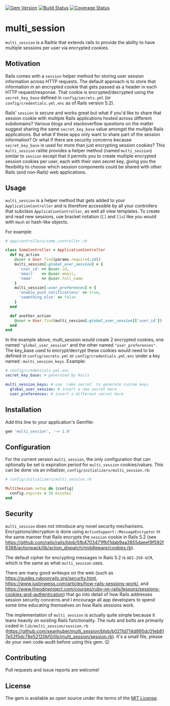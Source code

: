 [![Gem Version](https://badge.fury.io/rb/multi_session.svg)](https://badge.fury.io/rb/multi_session)
[![Build Status](https://travis-ci.org/seanhuber/multi_session.svg?branch=master)](https://travis-ci.org/seanhuber/multi_session)
[![Coverage Status](https://coveralls.io/repos/github/seanhuber/multi_session/badge.svg?branch=master)](https://coveralls.io/github/seanhuber/multi_session?branch=master)

multi_session
==============

`multi_session` is a Railtie that extends rails to provide the ability to have multiple sessions per user via encrypted cookies.

## Motivation

Rails comes with a `session` helper method for storing user session information across HTTP requests.  The default approach is to store that information in an encrypted cookie that gets passed as a header in each HTTP request/response.  That cookie is encrypted/decrypted using the `secret_key_base` defined in `config/secrets.yml` (or `config/credentials.yml.enc` as of Rails version 5.2).

Rails' `session` is secure and works great but what if you'd like to share that session cookie with multiple Rails applications hosted across different subdomains? Various blogs and stackoverflow questions on the matter suggest sharing the same `secret_key_base` value amongst the multiple Rails applications.  But what if these apps only want to share part of the session information? Or what if there are security concerns because `secret_key_base` is used for more than just encrypting session cookies? This `multi_session` railtie provides a helper method (named `multi_session`) similar to `session` except that it permits you to create multiple encrypted session cookies per user, each with their own secret key, giving you the flexibility to choose which session components could be shared with other Rails (and non-Rails) web applications.

## Usage

`multi_session` is a helper method that gets added to your `ApplicationController` and is therefore accessible by all your controllers that subclass `ApplicationController`, as well all view templates.  To create and read new sessions, use bracket notation (`[]` and `[]=`) like you would with `Hash` or hash-like objects.

For example:

```ruby
# app/controllers/some_controller.rb

class SomeController < ApplicationController
  def my_action
    @user = User.find(params.require(:id))
    multi_session[:global_user_session] = {
      'user_id' => @user.id,
      'email'   => @user.email,
      'name'    => @user.full_name
    }
    multi_session[:user_preferences] = {
      'enable_push_notifications' => true,
      'something_else' => false
    }
  end

  def another_action
    @user = User.find(multi_session[:global_user_session]['user_id'])
  end
end
```

In the example above, multi_session would create 2 encrypted cookies, one named `"global_user_session"` and the other named `"user_preferences"`.  The key_base used to encrypt/decrypt these cookies would need to be defined in `config/secrets.yml` or `config/credentials.yml.enc` under a key named `:multi_session_keys`.  Example:

```yaml
# config/credentials.yml.enc
secret_key_base: # generated by Rails

multi_session_keys: # use `rake secret` to generate custom keys
  global_user_session: # insert a new secret here
  user_preferences: # insert a different secret here
```

## Installation

Add this line to your application's Gemfile:

```ruby
gem 'multi_session', '~> 1.0'
```

## Configuration

For the current version `multi_session`, the only configuration that can optionally be set is expiration period for `multi_session` cookies/values. This can be done via an initializer, `config/initializers/multi_session.rb`:

```ruby
# config/initializers/multi_session.rb

MultiSession.setup do |config|
  config.expires = 30.minutes
end
```

## Security

`multi_session` does not introduce any novel security mechanisms. Encryptions/decryption is done using `ActiveSupport::MessageEncryptor` in the same manner that Rails encrypts the `session` cookie in Rails 5.2 (see https://github.com/rails/rails/blob/5fb4703471ffb11dab9aa3855daeef9f592f6388/actionpack/lib/action_dispatch/middleware/cookies.rb).

The default cipher for encrypting messages in Rails 5.2 is `AES-256-GCM`, which is the same as what `multi_session` uses.

There are many good writeups on the web (such as https://guides.rubyonrails.org/security.html, https://www.justinweiss.com/articles/how-rails-sessions-work/, and https://www.theodinproject.com/courses/ruby-on-rails/lessons/sessions-cookies-and-authentication) that go into detail of how Rails addresses session security concerns and I encourage all app developers to spend some time educating themselves on how Rails sessions work.

The implementation of `multi_session` is actually quite simple because it leans heavily on existing Rails functionality. The nuts and bolts are primarily coded in `lib/multi_session/session.rb` (https://github.com/seanhuber/multi_session/blob/b0211d714d995dc01eb817e52f5dc78e52120bf0/lib/multi_session/session.rb).  It's a small file, please do your own code-audit before using this gem. :wink:

## Contributing

Pull requests and issue reports are welcome!

## License

The gem is available as open source under the terms of the [MIT License](https://opensource.org/licenses/MIT).
